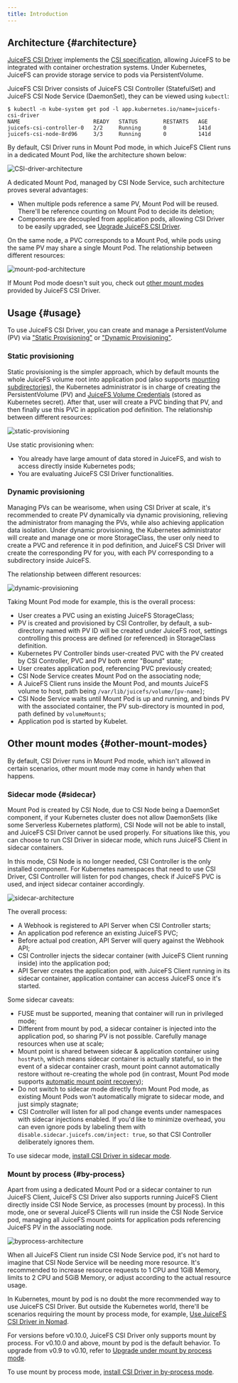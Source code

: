 ```yaml
---
title: Introduction
---
```


## Architecture {#architecture}

[JuiceFS CSI Driver](https://github.com/juicedata/juicefs-csi-driver) implements the [CSI specification](https://github.com/container-storage-interface/spec/blob/master/spec.md), allowing JuiceFS to be integrated with container orchestration systems. Under Kubernetes, JuiceFS can provide storage service to pods via PersistentVolume.

JuiceFS CSI Driver consists of JuiceFS CSI Controller (StatefulSet) and JuiceFS CSI Node Service (DaemonSet), they can be viewed using `kubectl`:

```shell
$ kubectl -n kube-system get pod -l app.kubernetes.io/name=juicefs-csi-driver
NAME                       READY   STATUS        RESTARTS   AGE
juicefs-csi-controller-0   2/2     Running       0          141d
juicefs-csi-node-8rd96     3/3     Running       0          141d
```

By default, CSI Driver runs in Mount Pod mode, in which JuiceFS Client runs in a dedicated Mount Pod, like the architecture shown below:

![CSI-driver-architecture](./images/csi-driver-architecture.svg)

A dedicated Mount Pod, managed by CSI Node Service, such architecture proves several advantages:

* When multiple pods reference a same PV, Mount Pod will be reused. There'll be reference counting on Mount Pod to decide its deletion;
* Components are decoupled from application pods, allowing CSI Driver to be easily upgraded, see [Upgrade JuiceFS CSI Driver](./administration/upgrade-csi-driver.md).

On the same node, a PVC corresponds to a Mount Pod, while pods using the same PV may share a single Mount Pod. The relationship between different resources:

![mount-pod-architecture](./images/mount-pod-architecture.svg)

If Mount Pod mode doesn't suit you, check out [other mount modes](#other-mount-modes) provided by JuiceFS CSI Driver.

## Usage {#usage}

To use JuiceFS CSI Driver, you can create and manage a PersistentVolume (PV) via ["Static Provisioning"](./guide/pv.md#static-provisioning) or ["Dynamic Provisioning"](./guide/pv.md#dynamic-provisioning).

### Static provisioning

Static provisioning is the simpler approach, which by default mounts the whole JuiceFS volume root into application pod (also supports [mounting subdirectories](./guide/configurations.md#mount-subdirectory)), the Kubernetes administrator is in charge of creating the PersistentVolume (PV) and [JuiceFS Volume Credentials](./guide/pv.md#volume-credentials) (stored as Kubernetes secret). After that, user will create a PVC binding that PV, and then finally use this PVC in application pod definition. The relationship between different resources:

![static-provisioning](./images/static-provisioning.svg)

Use static provisioning when:

* You already have large amount of data stored in JuiceFS, and wish to access directly inside Kubernetes pods;
* You are evaluating JuiceFS CSI Driver functionalities.

### Dynamic provisioning

Managing PVs can be wearisome, when using CSI Driver at scale, it's recommended to create PV dynamically via dynamic provisioning, relieving the administrator from managing the PVs, while also achieving application data isolation. Under dynamic provisioning, the Kubernetes administrator will create and manage one or more StorageClass, the user only need to create a PVC and reference it in pod definition, and JuiceFS CSI Driver will create the corresponding PV for you, with each PV corresponding to a subdirectory inside JuiceFS.

The relationship between different resources:

![dynamic-provisioning](./images/dynamic-provisioning.svg)

Taking Mount Pod mode for example, this is the overall process:

* User creates a PVC using an existing JuiceFS StorageClass;
* PV is created and provisioned by CSI Controller, by default, a sub-directory named with PV ID will be created under JuiceFS root, settings controlling this process are defined (or referenced) in StorageClass definition.
* Kubernetes PV Controller binds user-created PVC with the PV created by CSI Controller, PVC and PV both enter "Bound" state;
* User creates application pod, referencing PVC previously created;
* CSI Node Service creates Mount Pod on the associating node;
* A JuiceFS Client runs inside the Mount Pod, and mounts JuiceFS volume to host, path being `/var/lib/juicefs/volume/[pv-name]`;
* CSI Node Service waits until Mount Pod is up and running, and binds PV with the associated container, the PV sub-directory is mounted in pod, path defined by `volumeMounts`;
* Application pod is started by Kubelet.

## Other mount modes {#other-mount-modes}

By default, CSI Driver runs in Mount Pod mode, which isn't allowed in certain scenarios, other mount mode may come in handy when that happens.

### Sidecar mode {#sidecar}

Mount Pod is created by CSI Node, due to CSI Node being a DaemonSet component, if your Kubernetes cluster does not allow DaemonSets (like some Serverless Kubernetes platform), CSI Node will not be able to install, and JuiceFS CSI Driver cannot be used properly. For situations like this, you can choose to run CSI Driver in sidecar mode, which runs JuiceFS Client in sidecar containers.

In this mode, CSI Node is no longer needed, CSI Controller is the only installed component. For Kubernetes namespaces that need to use CSI Driver, CSI Controller will listen for pod changes, check if JuiceFS PVC is used, and inject sidecar container accordingly.

![sidecar-architecture](./images/sidecar-architecture.svg)

The overall process:

* A Webhook is registered to API Server when CSI Controller starts;
* An application pod reference an existing JuiceFS PVC;
* Before actual pod creation, API Server will query against the Webhook API;
* CSI Controller injects the sidecar container (with JuiceFS Client running inside) into the application pod;
* API Server creates the application pod, with JuiceFS Client running in its sidecar container, application container can access JuiceFS once it's started.

Some sidecar caveats:

* FUSE must be supported, meaning that container will run in privileged mode;
* Different from mount by pod, a sidecar container is injected into the application pod, so sharing PV is not possible. Carefully manage resources when use at scale;
* Mount point is shared between sidecar & application container using `hostPath`, which means sidecar container is actually stateful, so in the event of a sidecar container crash, mount point cannot automatically restore without re-creating the whole pod (in contrast, Mount Pod mode supports [automatic mount point recovery](./guide/configurations.md#automatic-mount-point-recovery));
* Do not switch to sidecar mode directly from Mount Pod mode, as existing Mount Pods won't automatically migrate to sidecar mode, and just simply stagnate;
* CSI Controller will listen for all pod change events under namespaces with sidecar injections enabled. If you'd like to minimize overhead, you can even ignore pods by labeling them with `disable.sidecar.juicefs.com/inject: true`, so that CSI Controller deliberately ignores them.

To use sidecar mode, [install CSI Driver in sidecar mode](./getting_started.md#sidecar).

### Mount by process {#by-process}

Apart from using a dedicated Mount Pod or a sidecar container to run JuiceFS Client, JuiceFS CSI Driver also supports running JuiceFS Client directly inside CSI Node Service, as processes (mount by process). In this mode, one or several JuiceFS Clients will run inside the CSI Node Service pod, managing all JuiceFS mount points for application pods referencing JuiceFS PV in the associating node.

![byprocess-architecture](./images/byprocess-architecture.svg)

When all JuiceFS Client run inside CSI Node Service pod, it's not hard to imagine that CSI Node Service will be needing more resource. It's recommended to increase resource requests to 1 CPU and 1GiB Memory, limits to 2 CPU and 5GiB Memory, or adjust according to the actual resource usage.

In Kubernetes, mount by pod is no doubt the more recommended way to use JuiceFS CSI Driver. But outside the Kubernetes world, there'll be scenarios requiring the mount by process mode, for example, [Use JuiceFS CSI Driver in Nomad](./cookbook/csi-in-nomad.md).

For versions before v0.10.0, JuiceFS CSI Driver only supports mount by process. For v0.10.0 and above, mount by pod is the default behavior. To upgrade from v0.9 to v0.10, refer to [Upgrade under mount by process mode](./administration/upgrade-csi-driver.md#mount-by-process-upgrade).

To use mount by process mode, [install CSI Driver in by-process mode](./getting_started.md#by-process).
